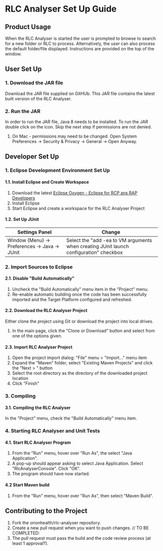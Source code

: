 # RLC Analyser Set Up Guide
## Product Usage
When the RLC Analyser is started the user is prompted to browse to search for a new folder or RLC to process. Alternatively, the user can also process the default folder/file displayed. Instructions are provided on the top of the window. 

## User Set Up

### 1. Download the JAR file
Download the JAR file supplied on GitHUb. This JAR file contains the latest built version of the RLC Analyser.


### 2. Run the JAR
In order to run the JAR file, Java 8 needs to be installed. To run the JAR double click on the icon. Skip the next step if permissions are not denied.
1. On Mac - permissions may need to be changed. Open System Preferences -> Security & Privacy -> General -> Open Anyway. 

## Developer Set Up

### 1. Eclipse Development Environment Set Up
#### 1.1. Install Eclipse and Create Workspace
1. Download the latest [Eclipse Oxygen - Eclipse for RCP ans RAP Developers](http://www.eclipse.org/downloads/packages/eclipse-rcp-and-rap-developers/oxygen1a)
2. Install Eclipse
3. Start Eclipse and create a workspace for the RLC Analyser Project
#### 1.2. Set Up JUnit
Settings Panel | Change
---------------|-------
Window (Menu) -> Preferences -> Java -> JUnit | Select the "add -ea to VM arguments when creating JUnit launch configuration" checkbox

### 2. Import Sources to Eclipse
#### 2.1. Disable "Build Automatically"
1. Uncheck the "Build Automatically" menu item in the "Project" menu.
2. Re-enable automatic building once the code has been successfully imported and the Target Platform configured and refreshed.
#### 2.2. Download the RLC Analyser Project
Either clone the project using Git or download the project into local drives. 
1. In the main page, click the "Clone or Download" button and select from one of the options given.
#### 2.3. Import RLC Analyser Project
1. Open the project import dialog: "File" menu > "Import..." menu item
2. Expand the "Maven" folder, select "Existing Maven Projects" and click the "Next > " button
3. Select the root directory as the directory of the downloaded project location
4. Click "Finish"


### 3. Compiling 
#### 3.1. Compiling the RLC Analyser
In the "Project" menu, check the "Build Automatically" menu item.


### 4. Starting RLC Analyser and Unit Tests
#### 4.1. Start RLC Analyser Program
1. From the "Run" menu, hover over "Run As", the select "Java Application".
2. A pop-up should appear asking to select Java Application. Select "RlcAnalyserConsole". Click "OK".
3. The program should have now started.
#### 4.2 Start Maven build
1. From the "Run" menu, hover over "Run As", then select "Maven Build".


## Contributing to the Project
1. Fork the orionhealth/rlc-analyser repository.
2. Create a new pull request when you want to push changes.
// TO BE COMPLETED: 
3. The pull request must pass the build and the code review process (at least 1 approval?).
